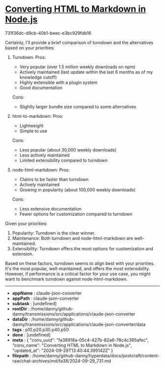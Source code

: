 # [Converting HTML to Markdown in Node.js](https://claude.ai/chat/fa38918a-05c4-427b-82a6-78c4c365afec)

731f36dc-d9cb-40b1-beec-e3bc929fdb16

 Certainly, I'll provide a brief comparison of turndown and the alternatives based on your priorities:

1. Turndown:
   Pros:
   - Very popular (over 1.5 million weekly downloads on npm)
   - Actively maintained (last update within the last 6 months as of my knowledge cutoff)
   - Highly extensible with a plugin system
   - Good documentation
   
   Cons:
   - Slightly larger bundle size compared to some alternatives

2. html-to-markdown:
   Pros:
   - Lightweight
   - Simple to use
   
   Cons:
   - Less popular (about 30,000 weekly downloads)
   - Less actively maintained
   - Limited extensibility compared to turndown

3. node-html-markdown:
   Pros:
   - Claims to be faster than turndown
   - Actively maintained
   - Growing in popularity (about 100,000 weekly downloads)
   
   Cons:
   - Less extensive documentation
   - Fewer options for customization compared to turndown

Given your priorities:

1. Popularity: Turndown is the clear winner.
2. Maintenance: Both turndown and node-html-markdown are well-maintained.
3. Extensibility: Turndown offers the most options for customization and extension.

Based on these factors, turndown seems to align best with your priorities. It's the most popular, well-maintained, and offers the most extensibility. However, if performance is a critical factor for your use case, you might want to benchmark turndown against node-html-markdown.

---

* **appName** : claude-json-converter
* **appPath** : claude-json-converter
* **subtask** : [undefined]
* **rootDir** : /home/danny/github-danny/transmissions/src/applications/claude-json-converter
* **dataDir** : /home/danny/github-danny/transmissions/src/applications/claude-json-converter/data
* **tags** : p10.p20.p30.p40.p50
* **done** : [undefined]
* **meta** : {
  "conv_uuid": "fa38918a-05c4-427b-82a6-78c4c365afec",
  "conv_name": "Converting HTML to Markdown in Node.js",
  "updated_at": "2024-09-29T13:40:44.395142Z"
}
* **filepath** : /home/danny/github-danny/hyperdata/docs/postcraft/content-raw/chat-archives/md/fa38/2024-09-29_731.md